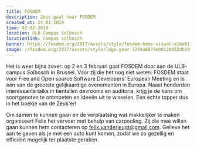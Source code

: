 ```yaml
---
title: FOSDEM
description: Zeus gaat naar FOSDEM
created_at: 24-01-2019
time: 02-02-2019
location: ULB Campus Solbosch
locationlink: Campus solbosch
banner: https://fosdem.org/2017/assets/style/fosdem-home-visual-e16e61f851e13e834abcc31fddc09ddbc7a63a5b29147ae506e9c954e0173089.jpg
image: //fosdem.org/2017/assets/style/logo-gear-7204a6874eb0128932db10ff4030910401ac06f4e907f8b4a40da24ba592b252.png
---
```

Het is weer bijna zover: op 2 en 3 februari gaat FOSDEM door aan de ULB-campus Solbosch in Brussel. Voor zij die het nog niet weten: FOSDEM staat voor Free and Open source Software Developers' European Meeting en is één van de grootste gelijkaardige evenementen in Europa. Naast honderden interessante talks in tientallen devrooms en auditoria, krijg je de kans om soortgenoten te ontmoeten en ideeën uit te wisselen. Een echte topper dus in het boekje van de Zeus'er!

Om samen te kunnen gaan en de verplaatsing wat makkelijker te maken organiseert Felix het vervoer met behulp van carpooling. Zij die mee willen gaan kunnen hem contacteren op [felix.vanderjeugt@gmail.com](). Gelieve het aan te geven als je met een auto kunt komen, zodat we zo gezellig en efficiënt mogelijk ter plaatste geraken.
